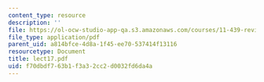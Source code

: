 ```yaml
---
content_type: resource
description: ''
file: https://ol-ocw-studio-app-qa.s3.amazonaws.com/courses/11-439-revitalizing-urban-main-streets-hyde-jackson-square-roslindale-square-boston-spring-2005/f70dbdf763b1f3a32cc2d0032fd6da4a_lect17.pdf
file_type: application/pdf
parent_uid: a814bfce-4d8a-1f45-ee70-537414f13116
resourcetype: Document
title: lect17.pdf
uid: f70dbdf7-63b1-f3a3-2cc2-d0032fd6da4a
---
```

